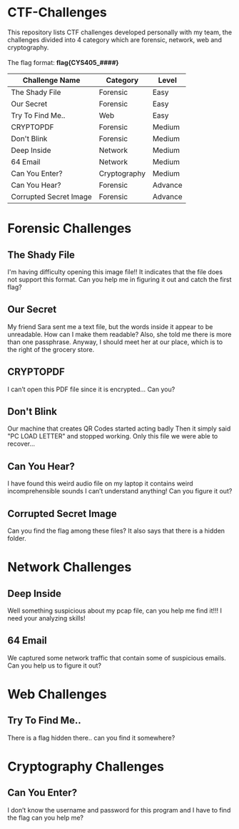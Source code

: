 # CTF-Challenges
This repository lists CTF challenges developed personally with my team, the challenges divided into 4 category which are forensic, network, web and cryptography.
<br>
<br>
The flag format: **flag{CYS405_####}**

| Challenge Name | Category | Level  |
|----------------|----------|--------|
| The Shady File | Forensic | Easy   |
| Our Secret     | Forensic | Easy   |
| Try To Find Me.. | Web      | Easy   |
| CRYPTOPDF      | Forensic | Medium |
| Don't Blink    | Forensic | Medium |
| Deep Inside    | Network  | Medium |
| 64 Email       | Network  | Medium |
| Can You Enter?  | Cryptography  | Medium |
| Can You Hear?  | Forensic  | Advance |
| Corrupted Secret Image  | Forensic  | Advance |

# Forensic Challenges
## The Shady File
I'm having difficulty opening this image file!! It indicates that the file does not support this format. Can you help me in figuring it out and catch the first flag?

## Our Secret
My friend Sara sent me a text file, but the words inside it appear to be unreadable. How can I make them readable? Also, she told me there is more than one passphrase. Anyway, I should meet her at our place, which is to the right of the grocery store.

## CRYPTOPDF
I can’t open this PDF file since it is encrypted… Can you?


## Don't Blink
Our machine that creates QR Codes started acting badly Then it simply said "PC LOAD LETTER" and stopped working. Only this file we were able to recover...

## Can You Hear?
I have found this weird audio file on my laptop it contains weird incomprehensible sounds I can’t understand anything! Can you figure it out?

## Corrupted Secret Image
Can you find the flag among these files? It also says that there is a hidden folder.


# Network Challenges
## Deep Inside
Well something suspicious about my pcap file, can you help me find it!!! I need your analyzing skills!

## 64 Email
We captured some network traffic that contain some of suspicious emails. Can you help us to figure it out?


# Web Challenges
## Try To Find Me..
There is a flag hidden there.. can you find it somewhere?

# Cryptography Challenges
## Can You Enter?
I don’t know the username and password for this program and I have to find the flag can you help me?


